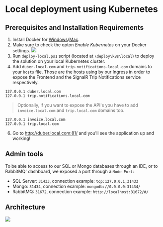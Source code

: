 # Local deployment using Kubernetes

## Prerequisites and Installation Requirements

1. Install Docker for [Windows](https://docs.docker.com/docker-for-windows/install/)/[Mac](https://docs.docker.com/docker-for-mac/install/).
2. Make sure to check the opton *Enable Kubernetes* on your Docker settings.
![](https://github.com/vany0114/vany0114.github.io/blob/master/images/docker-desktop-k8s.png)
3. Run `deploy-local.ps1` script (located at `\deploy\k8s\local`) to deploy the solution on your local Kubernetes cluster.
4. Add `duber.local.com` and `trip.notifications.local.com` domains to your `hosts` file. Those are the hosts using by our Ingress in order to expose the Frontend and the SignalR Trip Notifications service respectively.
```
127.0.0.1 duber.local.com
127.0.0.1 trip.notifications.local.com
```
> Optionally, if you want to expose the API's you have to add `invoice.local.com` and `trip.local.com` domains too.
```
127.0.0.1 invoice.local.com
127.0.0.1 trip.local.com
```
6. Go to http://duber.local.com:81/ and you'll see the application up and working!

## Admin tools
To be able to access to our SQL or Mongo databases through an IDE, or to RabbitMQ' dashboard, we exposed a port through a `Node Port`:
* SQL Server: `31433`, connection example: `tcp:127.0.0.1,31433`
* Mongo: `31434`, connection example: `mongodb://0.0.0.0:31434/`
* RabbitMQ: `31672`, connection example: `http://localhost:31672/#/`

## Architecture
![](https://github.com/vany0114/vany0114.github.io/blob/master/images/Duber_Kubernetes_Local_Environment_Architecture.png)
